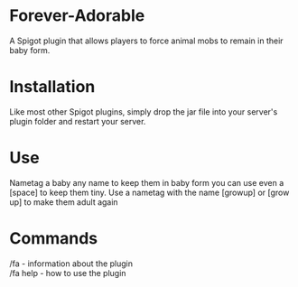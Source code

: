 # Forever-Adorable
A Spigot plugin that allows players to force animal mobs to remain in their baby form.

# Installation
Like most other Spigot plugins, simply drop the jar file into your server's plugin folder and restart your server.

# Use
Nametag a baby any name to keep them in baby form you can use even a [space] to keep them tiny.
Use a nametag with the name [growup] or [grow up] to make them adult again

# Commands
/fa - information about the plugin  
/fa help - how to use the plugin
